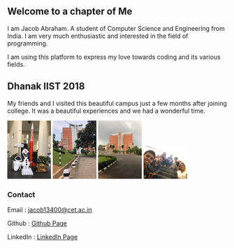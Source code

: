 ## Welcome to a chapter of Me
I am Jacob Abraham. A student of Computer Science and Engineering from India. I am very much enthusiastic and interested in the field of programming. 

I am using this platform to express my love towards coding and its various fields.

## Dhanak IIST 2018

My friends and I visited this beautiful campus just a few months after joining college. It was a beautiful experiences and we had a wonderful time.

<img src="./media/29-09-2018--1.jpg" width="100" >
<img src="./media/29-09-2018--2.jpg" width="100" >
<img src="./media/29-09-2018--3.jpg" width="100" >
<img src="./media/29-09-2018--4.jpg" width="100" >

### Contact

Email  : jacob13400@cet.ac.in 

Github : [Github Page](https://github.com/jacob13400)

LinkedIn : [LinkedIn Page](https://www.linkedin.com/in/jacob-abraham-3b4b05190/)
